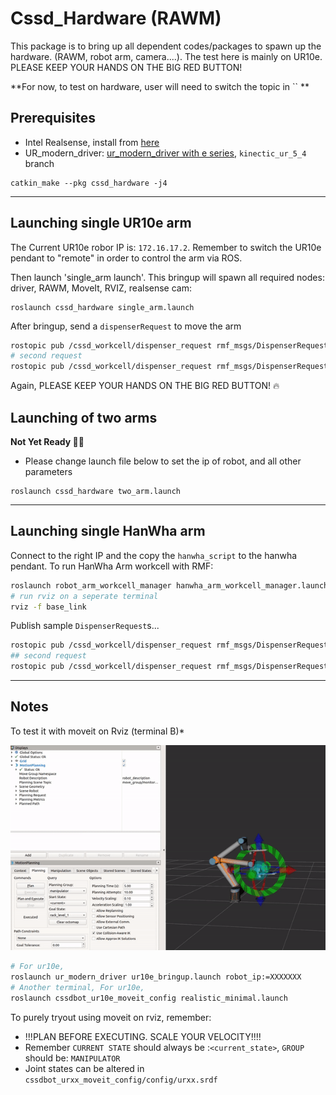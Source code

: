 
# Cssd_Hardware (RAWM)
This package is to bring up all dependent codes/packages to spawn up the hardware. (RAWM, robot arm, camera....). The test here is mainly on UR10e.  PLEASE KEEP YOUR HANDS ON THE BIG RED BUTTON!

**For now, to test on hardware, user will need to switch the topic in `` **

## Prerequisites
 - Intel Realsense, install from [here](https://github.com/IntelRealSense/realsense-ros)
 - UR_modern_driver: [ur_modern_driver with e series](https://github.com/AdmiralWall/ur_modern_driver/tree/kinetic_ur_5_4), `kinectic_ur_5_4` branch

```
catkin_make --pkg cssd_hardware -j4
```

---

## Launching single UR10e arm
The Current UR10e robor IP is: `172.16.17.2`. Remember to switch the UR10e pendant to "remote" in order to control the arm via ROS. 

Then launch 'single_arm launch'. This bringup will spawn all required nodes: driver, RAWM, MoveIt, RVIZ, realsense cam:
```
roslaunch cssd_hardware single_arm.launch
```

After bringup, send a `dispenserRequest` to move the arm
```bash
rostopic pub /cssd_workcell/dispenser_request rmf_msgs/DispenserRequest '{request_guid: 0xx03, target_guid: ur10e_001, items:[{item_type: marker_1, quantity: 1, compartment_name: 'marker_102'}] }' --once
# second request
rostopic pub /cssd_workcell/dispenser_request rmf_msgs/DispenserRequest '{request_guid: 0xx04, target_guid: ur10e_001, items:[{item_type: marker_3, quantity: 1, compartment_name: 'marker_103'}] }' --once
```

Again, PLEASE KEEP YOUR HANDS ON THE BIG RED BUTTON! :fire:

## Launching of two arms
**Not Yet Ready :frowning_man:**

- Please change launch file below to set the ip of robot, and all other parameters

```
roslaunch cssd_hardware two_arm.launch
```

---

## Launching single HanWha arm

Connect to the right IP and the copy the `hanwha_script` to the hanwha pendant. To run HanWha Arm workcell with RMF:
```bash
roslaunch robot_arm_workcell_manager hanwha_arm_workcell_manager.launch
# run rviz on a seperate terminal 
rviz -f base_link
```

Publish sample `DispenserRequest`s...
```bash
rostopic pub /cssd_workcell/dispenser_request rmf_msgs/DispenserRequest '{request_guid: 0xx01, target_guid: hanwha_001, items:[{item_type: marker_1, quantity: 1, compartment_name: 'marker_101'}] }' --once
## second request
rostopic pub /cssd_workcell/dispenser_request rmf_msgs/DispenserRequest '{request_guid: 0xx02, target_guid: hanwha_001, items:[{item_type: marker_2, quantity: 1, compartment_name: 'marker_100'}] }' --once
```

---

## Notes

To test it with moveit on Rviz (terminal B)*

![alt text](/documentations/rviz.gif?)

```bash
# For ur10e,
roslaunch ur_modern_driver ur10e_bringup.launch robot_ip:=XXXXXXX
# Another terminal, For ur10e,
roslaunch cssdbot_ur10e_moveit_config realistic_minimal.launch
```

To purely tryout using moveit on rviz, remember:
- !!!PLAN BEFORE EXECUTING. SCALE YOUR VELOCITY!!!!
- Remember `CURRENT STATE` should always be :`<current_state>`, `GROUP` should be: `MANIPULATOR`
- Joint states can be altered in `cssdbot_urxx_moveit_config/config/urxx.srdf`
